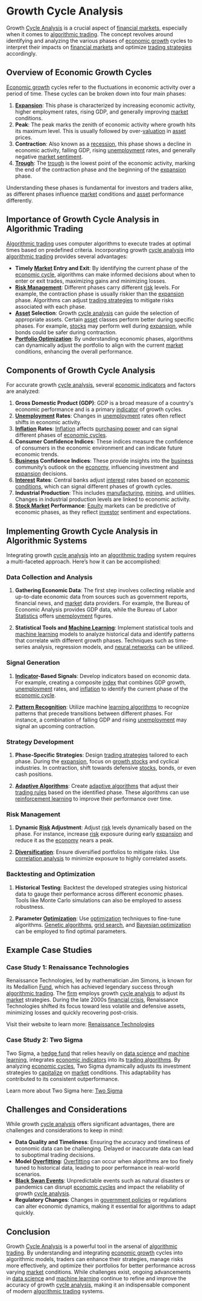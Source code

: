 # Growth Cycle Analysis

Growth [Cycle Analysis](../c/cycle_analysis.md) is a crucial aspect of [financial markets](../f/financial_market.md), especially when it comes to [algorithmic trading](../a/algorithmic_trading.md). The concept revolves around identifying and analyzing the various phases of [economic growth](../e/economic_growth.md) cycles to interpret their impacts on [financial markets](../f/financial_market.md) and optimize [trading strategies](../t/trading_strategies.md) accordingly.

## Overview of Economic Growth Cycles

[Economic growth](../e/economic_growth.md) cycles refer to the fluctuations in economic activity over a period of time. These cycles can be broken down into four main phases:

1. **[Expansion](../e/expansion.md)**: This phase is characterized by increasing economic activity, higher employment rates, rising GDP, and generally improving [market](../m/market.md) conditions.
2. **Peak**: The peak marks the zenith of economic activity where growth hits its maximum level. This is usually followed by over-[valuation](../v/valuation.md) in [asset](../a/asset.md) prices.
3. **Contraction**: Also known as a [recession](../r/recession.md), this phase shows a decline in economic activity, falling GDP, rising [unemployment](../u/unemployment.md) rates, and generally negative [market sentiment](../m/market_sentiment.md).
4. **[Trough](../t/trough.md)**: The [trough](../t/trough.md) is the lowest point of the economic activity, marking the end of the contraction phase and the beginning of the [expansion](../e/expansion.md) phase.

Understanding these phases is fundamental for investors and traders alike, as different phases influence [market](../m/market.md) conditions and [asset](../a/asset.md) performance differently.

## Importance of Growth Cycle Analysis in Algorithmic Trading

[Algorithmic trading](../a/algorithmic_trading.md) uses computer algorithms to execute trades at optimal times based on predefined criteria. Incorporating growth [cycle analysis](../c/cycle_analysis.md) into [algorithmic trading](../a/algorithmic_trading.md) provides several advantages:

- **Timely [Market](../m/market.md) Entry and Exit**: By identifying the current phase of the [economic cycle](../e/economic_cycle.md), algorithms can make informed decisions about when to enter or exit trades, maximizing gains and minimizing losses.
- **[Risk Management](../r/risk_management.md)**: Different phases carry different [risk](../r/risk.md) levels. For example, the contraction phase is usually riskier than the [expansion](../e/expansion.md) phase. Algorithms can adjust [trading strategies](../t/trading_strategies.md) to mitigate risks associated with each phase.
- **[Asset](../a/asset.md) Selection**: Growth [cycle analysis](../c/cycle_analysis.md) can guide the selection of appropriate assets. Certain [asset](../a/asset.md) classes perform better during specific phases. For example, [stocks](../s/stock.md) may perform well during [expansion](../e/expansion.md), while bonds could be safer during contraction.
- **[Portfolio Optimization](../p/portfolio_optimization.md)**: By understanding economic phases, algorithms can dynamically adjust the portfolio to align with the current [market](../m/market.md) conditions, enhancing the overall performance.

## Components of Growth Cycle Analysis

For accurate growth [cycle analysis](../c/cycle_analysis.md), several [economic indicators](../e/economic_indicators.md) and factors are analyzed:

1. **Gross Domestic Product (GDP)**: GDP is a broad measure of a country's economic performance and is a primary [indicator](../i/indicator.md) of growth cycles.
2. **[Unemployment](../u/unemployment.md) Rates**: Changes in [unemployment](../u/unemployment.md) rates often reflect shifts in economic activity.
3. **[Inflation](../i/inflation.md) Rates**: [Inflation](../i/inflation.md) affects [purchasing power](../p/purchasing_power.md) and can signal different phases of [economic cycles](../e/economic_cycles.md).
4. **Consumer Confidence Indices**: These indices measure the confidence of consumers in the economic environment and can indicate future economic trends.
5. **[Business](../b/business.md) Confidence Indices**: These provide insights into the [business](../b/business.md) community’s outlook on the [economy](../e/economy.md), influencing investment and [expansion](../e/expansion.md) decisions.
6. **[Interest](../i/interest.md) Rates**: Central banks adjust [interest](../i/interest.md) rates based on [economic conditions](../e/economic_conditions.md), which can signal different phases of growth cycles.
7. **Industrial Production**: This includes [manufacturing](../m/manufacturing.md), [mining](../m/mining.md), and utilities. Changes in industrial production levels are linked to economic activity.
8. **[Stock Market](../s/stock_market.md) Performance**: [Equity](../e/equity.md) markets can be predictive of economic phases, as they reflect [investor](../i/investor.md) sentiment and expectations.

## Implementing Growth Cycle Analysis in Algorithmic Systems

Integrating growth [cycle analysis](../c/cycle_analysis.md) into an [algorithmic trading](../a/algorithmic_trading.md) system requires a multi-faceted approach. Here’s how it can be accomplished:

### Data Collection and Analysis

1. **Gathering Economic Data**: The first step involves collecting reliable and up-to-date economic data from sources such as government reports, financial news, and [market](../m/market.md) data providers. For example, the Bureau of Economic Analysis provides GDP data, while the Bureau of Labor [Statistics](../s/statistics.md) offers [unemployment](../u/unemployment.md) figures.

2. **Statistical Tools and [Machine Learning](../m/machine_learning.md)**: Implement statistical tools and [machine learning](../m/machine_learning.md) models to analyze historical data and identify patterns that correlate with different growth phases. Techniques such as time-series analysis, regression models, and [neural networks](../n/neural_networks_in_trading.md) can be utilized.

### Signal Generation

1. **[Indicator](../i/indicator.md)-Based Signals**: Develop indicators based on economic data. For example, creating a composite [index](../i/index_instrument.md) that combines GDP growth, [unemployment](../u/unemployment.md) rates, and [inflation](../i/inflation.md) to identify the current phase of the [economic cycle](../e/economic_cycle.md).
   
2. **[Pattern Recognition](../p/pattern_recognition.md)**: Utilize machine [learning algorithms](../l/learning_algorithms_in_trading.md) to recognize patterns that precede transitions between different phases. For instance, a combination of falling GDP and rising [unemployment](../u/unemployment.md) may signal an upcoming contraction.

### Strategy Development

1. **Phase-Specific Strategies**: Design [trading strategies](../t/trading_strategies.md) tailored to each phase. During the [expansion](../e/expansion.md), focus on [growth stocks](../g/growth_stocks.md) and cyclical industries. In contraction, shift towards defensive [stocks](../s/stock.md), bonds, or even cash positions.

2. **[Adaptive Algorithms](../a/adaptive_algorithms.md)**: Create [adaptive algorithms](../a/adaptive_algorithms.md) that adjust their [trading rules](../t/trading_rules.md) based on the identified phase. These algorithms can use [reinforcement learning](../r/reinforcement_learning.md) to improve their performance over time.

### Risk Management

1. **Dynamic [Risk](../r/risk.md) Adjustment**: Adjust [risk](../r/risk.md) levels dynamically based on the phase. For instance, increase [risk](../r/risk.md) exposure during early [expansion](../e/expansion.md) and reduce it as the [economy](../e/economy.md) nears a peak.
   
2. **[Diversification](../d/diversification.md)**: Ensure diversified portfolios to mitigate risks. Use [correlation analysis](../c/correlation_analysis.md) to minimize exposure to highly correlated assets.

### Backtesting and Optimization

1. **Historical Testing**: Backtest the developed strategies using historical data to gauge their performance across different economic phases. Tools like Monte Carlo simulations can also be employed to assess robustness.
   
2. **Parameter [Optimization](../o/optimization.md)**: Use [optimization](../o/optimization.md) techniques to fine-tune algorithms. [Genetic algorithms](../g/genetic_algorithms_in_trading.md), [grid search](../g/grid_search_in_trading.md), and [Bayesian optimization](../b/bayesian_optimization.md) can be employed to find optimal parameters.

## Example Case Studies

### Case Study 1: Renaissance Technologies

Renaissance Technologies, led by mathematician Jim Simons, is known for its Medallion [Fund](../f/fund.md), which has achieved legendary success through [algorithmic trading](../a/algorithmic_trading.md). The [firm](../f/firm.md) employs growth [cycle analysis](../c/cycle_analysis.md) to adjust its [market](../m/market.md) strategies. During the late 2000s [financial crisis](../f/financial_crisis.md), Renaissance Technologies shifted its focus toward less volatile and defensive assets, minimizing losses and quickly recovering post-crisis.

Visit their website to learn more: [Renaissance Technologies](https://www.rentec.com/)

### Case Study 2: Two Sigma

Two Sigma, a [hedge fund](../h/hedge_fund.md) that relies heavily on [data science](../d/data_science_in_trading.md) and [machine learning](../m/machine_learning.md), integrates [economic indicators](../e/economic_indicators.md) into its [trading algorithms](../t/trading_algorithms.md). By analyzing [economic cycles](../e/economic_cycles.md), Two Sigma dynamically adjusts its investment strategies to [capitalize](../c/capitalize.md) on [market](../m/market.md) conditions. This adaptability has contributed to its consistent outperformance.

Learn more about Two Sigma here: [Two Sigma](https://www.twosigma.com/)

## Challenges and Considerations

While growth [cycle analysis](../c/cycle_analysis.md) offers significant advantages, there are challenges and considerations to keep in mind:

- **Data Quality and Timeliness**: Ensuring the accuracy and timeliness of economic data can be challenging. Delayed or inaccurate data can lead to suboptimal trading decisions.
- **Model [Overfitting](../o/overfitting.md)**: [Overfitting](../o/overfitting.md) can occur when algorithms are too finely tuned to historical data, leading to poor performance in real-world scenarios.
- **[Black Swan Events](../b/black_swan_events.md)**: Unpredictable events such as natural disasters or pandemics can disrupt [economic cycles](../e/economic_cycles.md) and impact the reliability of growth [cycle analysis](../c/cycle_analysis.md).
- **Regulatory Changes**: Changes in [government policies](../g/government_policies_in_trading.md) or regulations can alter economic dynamics, making it essential for algorithms to adapt quickly.

## Conclusion

Growth [Cycle Analysis](../c/cycle_analysis.md) is a powerful tool in the arsenal of [algorithmic trading](../a/algorithmic_trading.md). By understanding and integrating [economic growth](../e/economic_growth.md) cycles into algorithmic models, traders can enhance their strategies, manage risks more effectively, and optimize their portfolios for better performance across varying [market](../m/market.md) conditions. While challenges exist, ongoing advancements in [data science](../d/data_science_in_trading.md) and [machine learning](../m/machine_learning.md) continue to refine and improve the accuracy of growth [cycle analysis](../c/cycle_analysis.md), making it an indispensable component of modern [algorithmic trading](../a/algorithmic_trading.md) systems.
